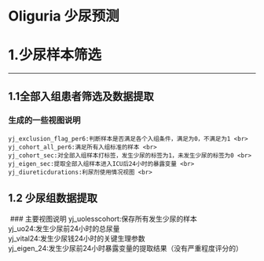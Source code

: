 # Oliguria 少尿预测


# 1.少尿样本筛选
------------------
## 1.1全部入组患者筛选及数据提取<br>
  ### 生成的一些视图说明
    yj_exclusion_flag_per6:判断样本是否满足各个入组条件，满足为0，不满足为1 <br>
    yj_cohort_all_per6:满足所有入组标准的样本 <br>
    yj_cohort_sec:对全部入组样本打标签，发生少尿的标签为1，未发生少尿的标签为0 <br>
    yj_eigen_sec:提取全部入组样本进入ICU后24小时的暴露变量 <br>
    yj_diureticdurations:利尿剂使用情况视图 <br>
  
## 1.2 少尿组数据提取
  ### 主要视图说明
     yj_uolesscohort:保存所有发生少尿的样本 <br>
     yj_uo24:发生少尿前24小时的总尿量 <br>
     yj_vital24:发生少尿钱24小时的关键生理参数 <br>
     yj_eigen_24:发生少尿前24小时暴露变量的提取结果（没有严重程度评分的）<br>
